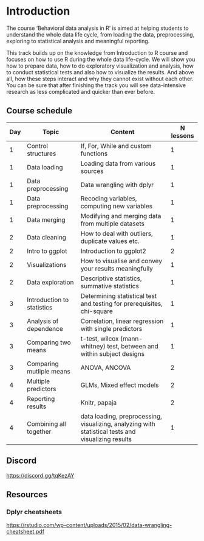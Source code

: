 
# Introduction

The course ‘Behavioral data analysis in R’ is aimed at helping students to understand the whole data life cycle, from loading the data, preprocessing, exploring to statistical analysis and meaningful reporting.

This track builds up on the knowledge from Introduction to R course and focuses on how to use R during the whole data life-cycle. We will show you how to prepare data, how to do exploratory visualization and analysis, how to conduct statistical tests and also how to visualize the results. And above all, how these steps interact and why they cannot exist without each other. You can be sure that after finishing the track you will see data-intensive research as less complicated and quicker than ever before.

## Course schedule

|Day| Topic                      | Content                              | N lessons |
|-- | ---------------------------| ------------------------------------ | --------- |
|1  | Control structures         | If, For, While and custom functions | 1|
|1  | Data loading               | Loading data from various sources | 1|
|1  | Data preprocessing         | Data wrangling with dplyr | 1|
|1  | Data preprocessing         | Recoding variables, computing new variables| 1|
|1  | Data merging               | Modifying and merging data from multiple datasets | 1|
|2  | Data cleaning              | How to deal with outliers, duplicate values etc. | 1|
|2  | Intro to ggplot            | Introduction to ggplot2 | 2 |
|2  | Visualizations             | How to visualise and convey your results meaningfully | 1 |
|2  | Data exploration           | Descriptive statistics, summative statistics | 1 |
|3  | Introduction to statistics | Determining statistical test and testing for prerequisites, chi-square | 1 |
|3  | Analysis of dependence     | Correlation, linear regression with single predictors | 1 |
|3  | Comparing two means        | t-test, wilcox (mann-whitney) test, between and within subject designs| 1 |
|3  | Comparing mutliple means   | ANOVA, ANCOVA | 2 | 
|4  | Multiple predictors        | GLMs, Mixed effect models | 2 |
|4  | Reporting results          | Knitr, papaja | 2 |
|4  | Combining all together     | data loading, preprocessing, visualizing, analyzing with statistical tests and visualizing results | 1 |

## Discord
https://discord.gg/tqKezAY

## Resources

### Dplyr cheatsheets
https://rstudio.com/wp-content/uploads/2015/02/data-wrangling-cheatsheet.pdf
